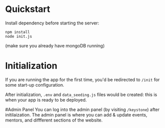 # Quickstart
Install dependency before starting the server:
```
npm install
node init.js
```
(make sure you already have mongoDB running)

# Initialization 

If you are running the app for the first time, you'd be redirected to `/init` for some start-up configuration.

After initialization, `.env` and `data_seeding.js` files would be created: this is when
your app is ready to be deployed.

#Admin Panel
You can log into the admin panel (by visiting `/keystone`) after initilaization. The admin panel is where you can add & update events, mentors, and diffferent sections of the website.
